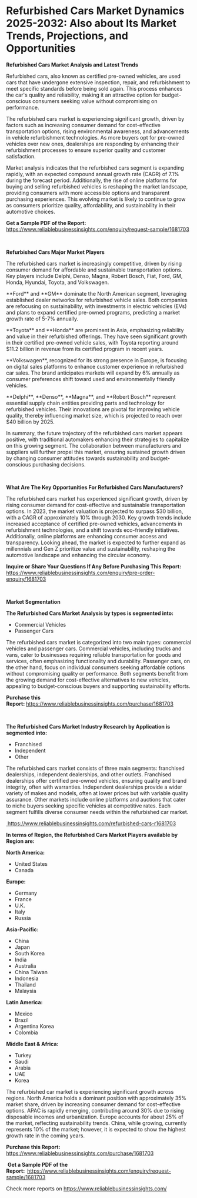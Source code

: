 <p><h1>Refurbished Cars Market Dynamics 2025-2032: Also about Its Market Trends, Projections, and Opportunities</h1></p><p><strong>Refurbished Cars Market Analysis and Latest Trends</strong></p>
<p><p>Refurbished cars, also known as certified pre-owned vehicles, are used cars that have undergone extensive inspection, repair, and refurbishment to meet specific standards before being sold again. This process enhances the car's quality and reliability, making it an attractive option for budget-conscious consumers seeking value without compromising on performance.</p><p>The refurbished cars market is experiencing significant growth, driven by factors such as increasing consumer demand for cost-effective transportation options, rising environmental awareness, and advancements in vehicle refurbishment technologies. As more buyers opt for pre-owned vehicles over new ones, dealerships are responding by enhancing their refurbishment processes to ensure superior quality and customer satisfaction.</p><p>Market analysis indicates that the refurbished cars segment is expanding rapidly, with an expected compound annual growth rate (CAGR) of 7.1% during the forecast period. Additionally, the rise of online platforms for buying and selling refurbished vehicles is reshaping the market landscape, providing consumers with more accessible options and transparent purchasing experiences. This evolving market is likely to continue to grow as consumers prioritize quality, affordability, and sustainability in their automotive choices.</p></p>
<p><strong>Get a Sample PDF of the Report:&nbsp;</strong> <a href="https://www.reliablebusinessinsights.com/enquiry/request-sample/1681703?utm_campaign=3321&utm_medium=2&utm_source=Github&utm_content=ia&utm_term=30032025&utm_id=refurbished-cars">https://www.reliablebusinessinsights.com/enquiry/request-sample/1681703</a></p>
<p>&nbsp;</p>
<p><strong>Refurbished Cars Major Market Players</strong></p>
<p><p>The refurbished cars market is increasingly competitive, driven by rising consumer demand for affordable and sustainable transportation options. Key players include Delphi, Denso, Magna, Robert Bosch, Fiat, Ford, GM, Honda, Hyundai, Toyota, and Volkswagen. </p><p>**Ford** and **GM** dominate the North American segment, leveraging established dealer networks for refurbished vehicle sales. Both companies are refocusing on sustainability, with investments in electric vehicles (EVs) and plans to expand certified pre-owned programs, predicting a market growth rate of 5-7% annually.</p><p>**Toyota** and **Honda** are prominent in Asia, emphasizing reliability and value in their refurbished offerings. They have seen significant growth in their certified pre-owned vehicle sales, with Toyota reporting around $11.2 billion in revenue from its certified program in recent years.</p><p>**Volkswagen**, recognized for its strong presence in Europe, is focusing on digital sales platforms to enhance customer experience in refurbished car sales. The brand anticipates markets will expand by 6% annually as consumer preferences shift toward used and environmentally friendly vehicles.</p><p>**Delphi**, **Denso**, **Magna**, and **Robert Bosch** represent essential supply chain entities providing parts and technology for refurbished vehicles. Their innovations are pivotal for improving vehicle quality, thereby influencing market size, which is projected to reach over $40 billion by 2025.</p><p>In summary, the future trajectory of the refurbished cars market appears positive, with traditional automakers enhancing their strategies to capitalize on this growing segment. The collaboration between manufacturers and suppliers will further propel this market, ensuring sustained growth driven by changing consumer attitudes towards sustainability and budget-conscious purchasing decisions.</p></p>
<p>&nbsp;</p>
<p><strong>What Are The Key Opportunities For Refurbished Cars Manufacturers?</strong></p>
<p><p>The refurbished cars market has experienced significant growth, driven by rising consumer demand for cost-effective and sustainable transportation options. In 2023, the market valuation is projected to surpass $30 billion, with a CAGR of approximately 10% through 2030. Key growth trends include increased acceptance of certified pre-owned vehicles, advancements in refurbishment technologies, and a shift towards eco-friendly initiatives. Additionally, online platforms are enhancing consumer access and transparency. Looking ahead, the market is expected to further expand as millennials and Gen Z prioritize value and sustainability, reshaping the automotive landscape and enhancing the circular economy.</p></p>
<p><strong>Inquire or Share Your Questions If Any Before Purchasing This Report:</strong> <a href="https://www.reliablebusinessinsights.com/enquiry/pre-order-enquiry/1681703?utm_campaign=3321&utm_medium=2&utm_source=Github&utm_content=ia&utm_term=30032025&utm_id=refurbished-cars">https://www.reliablebusinessinsights.com/enquiry/pre-order-enquiry/1681703</a></p>
<p>&nbsp;</p>
<p><strong>Market Segmentation</strong></p>
<p><strong>The Refurbished Cars Market Analysis by types is segmented into:</strong></p>
<p><ul><li>Commercial Vehicles</li><li>Passenger Cars</li></ul></p>
<p><p>The refurbished cars market is categorized into two main types: commercial vehicles and passenger cars. Commercial vehicles, including trucks and vans, cater to businesses requiring reliable transportation for goods and services, often emphasizing functionality and durability. Passenger cars, on the other hand, focus on individual consumers seeking affordable options without compromising quality or performance. Both segments benefit from the growing demand for cost-effective alternatives to new vehicles, appealing to budget-conscious buyers and supporting sustainability efforts.</p></p>
<p><strong>Purchase this Report:&nbsp;</strong><a href="https://www.reliablebusinessinsights.com/purchase/1681703?utm_campaign=3321&utm_medium=2&utm_source=Github&utm_content=ia&utm_term=30032025&utm_id=refurbished-cars">https://www.reliablebusinessinsights.com/purchase/1681703</a></p>
<p>&nbsp;</p>
<p><strong>The Refurbished Cars Market Industry Research by Application is segmented into:</strong></p>
<p><ul><li>Franchised</li><li>Independent</li><li>Other</li></ul></p>
<p><p>The refurbished cars market consists of three main segments: franchised dealerships, independent dealerships, and other outlets. Franchised dealerships offer certified pre-owned vehicles, ensuring quality and brand integrity, often with warranties. Independent dealerships provide a wider variety of makes and models, often at lower prices but with variable quality assurance. Other markets include online platforms and auctions that cater to niche buyers seeking specific vehicles at competitive rates. Each segment fulfills diverse consumer needs within the refurbished car market.</p></p>
<p><a href="https://www.reliablebusinessinsights.com/refurbished-cars-r1681703?utm_campaign=3321&utm_medium=2&utm_source=Github&utm_content=ia&utm_term=30032025&utm_id=refurbished-cars">&nbsp;https://www.reliablebusinessinsights.com/refurbished-cars-r1681703</a></p>
<p><strong>In terms of Region, the Refurbished Cars Market Players available by Region are:</strong></p>
<p>
    <p> <strong> North America: </strong>
        <ul>
            <li>United States</li>
            <li>Canada</li>
        </ul>
        </p> 
    <p> <strong> Europe: </strong>
        <ul>
            <li>Germany</li>
            <li>France</li>
            <li>U.K.</li>
            <li>Italy</li>
            <li>Russia</li>
        </ul>
        </p> 
    <p> <strong> Asia-Pacific: </strong>
        <ul>
            <li>China</li>
            <li>Japan</li>
            <li>South Korea</li>
            <li>India</li>
            <li>Australia</li>
            <li>China Taiwan</li>
            <li>Indonesia</li>
            <li>Thailand</li>
            <li>Malaysia</li>
        </ul>
        </p> 
    <p> <strong> Latin America: </strong>
        <ul>
            <li>Mexico</li>
            <li>Brazil</li>
            <li>Argentina Korea</li>
            <li>Colombia</li>
        </ul>
        </p> 
    <p> <strong> Middle East & Africa: </strong>
        <ul>
            <li>Turkey</li>
            <li>Saudi</li>
            <li>Arabia</li>
            <li>UAE</li>
            <li>Korea</li>
        </ul>
    </p>
    </p>
<p><p>The refurbished car market is experiencing significant growth across regions. North America holds a dominant position with approximately 35% market share, driven by increasing consumer demand for cost-effective options. APAC is rapidly emerging, contributing around 30% due to rising disposable incomes and urbanization. Europe accounts for about 25% of the market, reflecting sustainability trends. China, while growing, currently represents 10% of the market; however, it is expected to show the highest growth rate in the coming years.</p></p>
<p><strong>Purchase this Report: </strong><a href="https://www.reliablebusinessinsights.com/purchase/1681703?utm_campaign=3321&utm_medium=2&utm_source=Github&utm_content=ia&utm_term=30032025&utm_id=refurbished-cars">https://www.reliablebusinessinsights.com/purchase/1681703</a></p>
<p>&nbsp;<strong>Get a Sample PDF of the Report:&nbsp;&nbsp;</strong><a href="https://www.reliablebusinessinsights.com/enquiry/request-sample/1681703?utm_campaign=3321&utm_medium=2&utm_source=Github&utm_content=ia&utm_term=30032025&utm_id=refurbished-cars">https://www.reliablebusinessinsights.com/enquiry/request-sample/1681703</a></p>
<p><strong></strong></p>
<p>Check more reports on <a href="https://www.reliablebusinessinsights.com/?utm_campaign=3321&utm_medium=2&utm_source=Github&utm_content=ia&utm_term=30032025&utm_id=refurbished-cars">https://www.reliablebusinessinsights.com/</a></p>